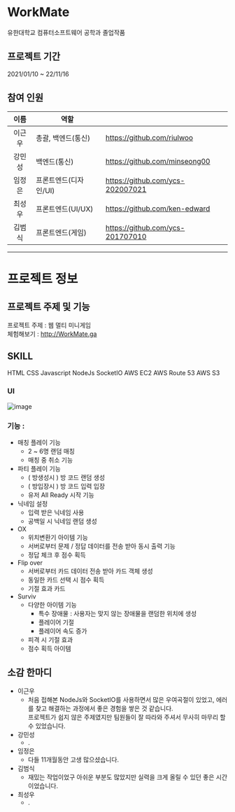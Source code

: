 # WorkMate
유한대학교 컴퓨터소프트웨어 공학과 졸업작품  
  
## 프로젝트 기간
2021/01/10 ~ 22/11/16
  
## 참여 인원   
| 이름 | 역할 |  |
| :------: | ------ | ------ |
| 이근우 | 총괄, 백엔드(통신) | https://github.com/riulwoo |
| 강민성 | 백엔드(통신) | https://github.com/minseong00 |
| 임정은 | 프론트엔드(디자인/UI) | https://github.com/ycs-202007021 |
| 최성우 | 프론트엔드(UI/UX) | https://github.com/ken-edward |
| 김범식 | 프론트엔드(게임) | https://github.com/ycs-201707010 |

* * *
# 프로젝트 정보   
## 프로젝트 주제 및 기능
프로젝트 주제 : 웹 멀티 미니게임  
체험해보기 : http://WorkMate.ga  
## SKILL
HTML CSS Javascript NodeJs SocketIO AWS EC2 AWS Route 53 AWS S3   

### UI
![image](https://user-images.githubusercontent.com/80028813/201474188-7705972b-418d-46d2-ba75-3ce047a69693.png)


### 기능 : 
  - 매칭 플레이 기능
    + 2 ~ 6명 랜덤 매칭 
    + 매칭 중 취소 기능
  - 파티 플레이 기능
    + ( 방생성시 ) 방 코드 랜덤 생성
    + ( 방입장시 ) 방 코드 입력 입장
    + 유저 All Ready 시작 기능
  - 닉네임 설정
    + 입력 받은 닉네임 사용
    + 공백일 시 닉네임 랜덤 생성
  - OX
    + 위치변환기 아이템 기능
    + 서버로부터 문제 / 정답 데이터를 전송 받아 동시 출력 기능
    + 정답 체크 후 점수 획득
  - Flip over
    + 서버로부터 카드 데이터 전송 받아 카드 객체 생성
    + 동일한 카드 선택 시 점수 획득
    + 기절 효과 카드
  - Surviv
    + 다양한 아이템 기능
      + 특수 장애물 : 사용자는 맞지 않는 장애물을 랜덤한 위치에 생성
      + 플레이어 기절
      + 플레이어 속도 증가
    + 피격 시 기절 효과 
    + 점수 획득 아이템 
      
  
## 소감 한마디
  - 이근우
    + 처음 접해본 NodeJs와 SocketIO를 사용하면서 많은 우여곡절이 있었고, 에러를 찾고 해결하는 과정에서 좋은 경험을 쌓은 것 같습니다.  
      프로젝트가 쉽지 않은 주제였지만 팀원들이 잘 따라와 주셔서 무사히 마무리 할 수 있었습니다.
  - 강민성
    + .
  - 임정은
    + 다들 11개월동안 고생 많으셨습니다.
  - 김범식
    + 재밌는 작업이었구 아쉬운 부분도 많았지만 실력을 크게 올릴 수 있던 좋은 시간이었습니다.
  - 최성우
    + .
